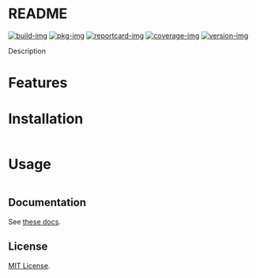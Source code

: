 # README

[![build-img]][build-url]
[![pkg-img]][pkg-url]
[![reportcard-img]][reportcard-url]
[![coverage-img]][coverage-url]
[![version-img]][version-url]

Description

# Features

# Installation
```shell

```

# Usage
```go

```

## Documentation

See [these docs][pkg-url].

## License

[MIT License](LICENSE).

[build-img]: https://github.com/go-dummy/.github/workflows/build/badge.svg
[build-url]: https://github.com/go-dummy/.github/actions
[pkg-img]: https://pkg.go.dev/badge/go-dummy/.github
[pkg-url]: https://pkg.go.dev/github.com/go-dummy/.github
[reportcard-img]: https://goreportcard.com/badge/go-dummy/.github
[reportcard-url]: https://goreportcard.com/report/go-dummy/.github
[coverage-img]: https://codecov.io/gh/go-dummy/.github/branch/main/graph/badge.svg
[coverage-url]: https://codecov.io/gh/go-dummy/.github
[version-img]: https://img.shields.io/github/v/release/go-dummy/.github
[version-url]: https://github.com/go-dummy/.github/releases

